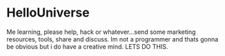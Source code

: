 # HelloUniverse
Me learning, please help, hack or whatever...send some marketing resources, tools, share and discuss. Im not a programmer and thats gonna be obvious but i do have a creative mind. LETS DO THIS.
